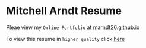 # Mitchell Arndt Resume

Pleae view my `Online Portfolio` at [marndt26.github.io](https://marndt26.github.io/)

To view this resume in `higher quality` click [here](https://marndt26.github.io/Resume/Mitchell-Arndt-Resume.pdf)

<!-- PDF-TO-MARKDOWN:START -->
<!-- PDF-TO-MARKDOWN:END -->
